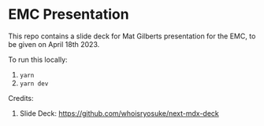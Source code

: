 # EMC Presentation

This repo contains a slide deck for Mat Gilberts presentation for the EMC, to be given on April 18th 2023.

To run this locally:

1. `yarn`
2. `yarn dev`

Credits:
1. Slide Deck: https://github.com/whoisryosuke/next-mdx-deck
